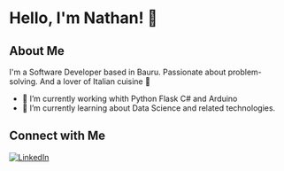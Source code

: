 # Hello, I'm Nathan! 👋

## About Me
I'm a Software Developer based in Bauru. Passionate about problem-solving.
And a lover of Italian cuisine 🍝

- 🔭 I’m currently working whith  Python  Flask   C#  and  Arduino
- 🌱  I’m currently learning about Data Science and related technologies.


## Connect with Me
[![LinkedIn](https://img.shields.io/badge/-LinkedIn-blue?style=flat-square&logo=LinkedIn&logoColor=white&link=https://www.linkedin.com/in/nathancamolez/)](https://www.linkedin.com/in/nathancamolez/)


